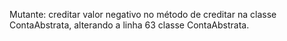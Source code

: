Mutante: creditar valor negativo no método de creditar na classe ContaAbstrata, alterando a linha 63 classe ContaAbstrata.